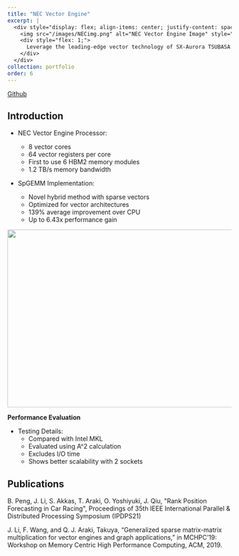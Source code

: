 ```yaml
---
title: "NEC Vector Engine"
excerpt: |
  <div style="display: flex; align-items: center; justify-content: space-between;">
    <img src="/images/NECimg.png" alt="NEC Vector Engine Image" style="width: 100px; height: 75px; margin-right: 20px; flex-shrink: 0;">
    <div style="flex: 1;">
      Leverage the leading-edge vector technology of SX-Aurora TSUBASA
    </div>
  </div>
collection: portfolio
order: 6
---
```


[Github](https://github.com/dsc-nec/frovedis_matrix)
## Introduction
* NEC Vector Engine Processor:
  * 8 vector cores
  * 64 vector registers per core
  * First to use 6 HBM2 memory modules
  * 1.2 TB/s memory bandwidth

* SpGEMM Implementation:
  * Novel hybrid method with sparse vectors
  * Optimized for vector architectures
  * 139% average improvement over CPU
  * Up to 6.43x performance gain

<img src='/images/vector.png' width='800' height='400'>

**Performance Evaluation**  
* Testing Details:
  * Compared with Intel MKL
  * Evaluated using A^2 calculation
  * Excludes I/O time
  * Shows better scalability with 2 sockets

## Publications
B. Peng, J. Li, S. Akkas, T. Araki, O. Yoshiyuki, J. Qiu, "Rank Position Forecasting in Car Racing",  Proceedings of 35th IEEE International Parallel & Distributed Processing Symposium (IPDPS21)

J. Li, F. Wang, and Q. J. Araki, Takuya, “Generalized sparse matrix-matrix multiplication for vector engines and graph applications,” in
MCHPC’19: Workshop on Memory Centric High Performance Computing, ACM, 2019.

